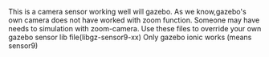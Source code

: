 This is a camera sensor working well will gazebo.
As we know,gazebo's own camera does not have worked with zoom function.
Someone may have needs to simulation with zoom-camera.
Use these files to override your own gazebo sensor lib file(libgz-sensor9-xx)
Only gazebo ionic works (means sensor9) 
